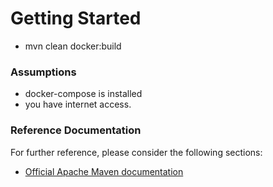 # Getting Started

* mvn clean docker:build

### Assumptions
- docker-compose is installed
- you have internet access.

### Reference Documentation
For further reference, please consider the following sections:

* [Official Apache Maven documentation](https://maven.apache.org/guides/index.html)


